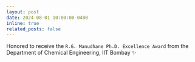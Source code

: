 ```yaml
---
layout: post
date: 2024-08-01 10:00:00-0400
inline: true
related_posts: false
---
```


Honored to receive the `R.G. Manudhane Ph.D. Excellence Award` from the Department of Chemical Engineering, IIT Bombay :sparkles:
